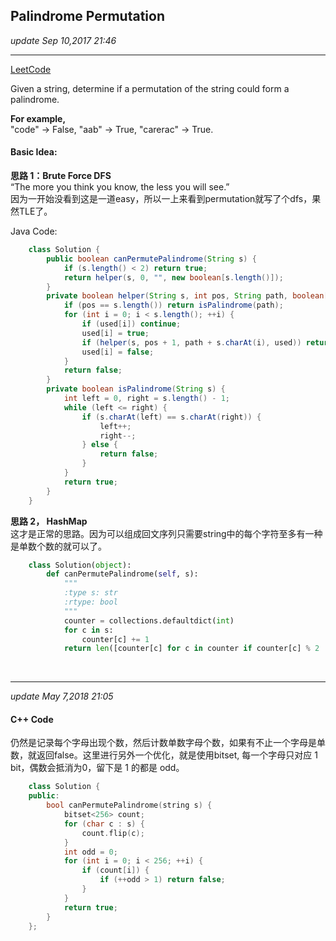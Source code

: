 ## Palindrome Permutation
_update Sep 10,2017  21:46_

---
[LeetCode](https://leetcode.com/problems/palindrome-permutation/description/)

Given a string, determine if a permutation of the string could form a palindrome.

**For example,**  
    "code" -> False, "aab" -> True, "carerac" -> True.

#### Basic Idea:
**思路 1：Brute Force DFS**   
“The more you think you know, the less you will see.”   
因为一开始没看到这是一道easy，所以一上来看到permutation就写了个dfs，果然TLE了。

Java Code:
```java
    class Solution {
        public boolean canPermutePalindrome(String s) {
            if (s.length() < 2) return true;
            return helper(s, 0, "", new boolean[s.length()]);
        }
        private boolean helper(String s, int pos, String path, boolean[] used) {
            if (pos == s.length()) return isPalindrome(path);
            for (int i = 0; i < s.length(); ++i) {
                if (used[i]) continue;
                used[i] = true;
                if (helper(s, pos + 1, path + s.charAt(i), used)) return true;
                used[i] = false;
            }
            return false;
        }
        private boolean isPalindrome(String s) {
            int left = 0, right = s.length() - 1;
            while (left <= right) {
                if (s.charAt(left) == s.charAt(right)) {
                    left++;
                    right--;
                } else {
                    return false;
                }
            }
            return true;
        }
    }
```

**思路 2， HashMap**   
这才是正常的思路。因为可以组成回文序列只需要string中的每个字符至多有一种是单数个数的就可以了。
```python
    class Solution(object):
        def canPermutePalindrome(self, s):
            """
            :type s: str
            :rtype: bool
            """
            counter = collections.defaultdict(int)
            for c in s:
                counter[c] += 1
            return len([counter[c] for c in counter if counter[c] % 2 != 0]) <= 1
```

<br>

---
_update May 7,2018 21:05_

#### C++ Code
仍然是记录每个字母出现个数，然后计数单数字母个数，如果有不止一个字母是单数，就返回false。这里进行另外一个优化，就是使用bitset, 每一个字母只对应 1 bit，偶数会抵消为0，留下是 1 的都是 odd。
```cpp
    class Solution {
    public:
        bool canPermutePalindrome(string s) {
            bitset<256> count;
            for (char c : s) {
                count.flip(c);
            }
            int odd = 0;
            for (int i = 0; i < 256; ++i) {
                if (count[i]) {
                    if (++odd > 1) return false;
                }
            }
            return true;
        }
    };
```




















